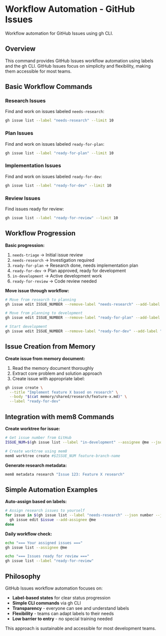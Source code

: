 # Workflow Automation - GitHub Issues

Workflow automation for GitHub Issues using gh CLI.

## Overview

This command provides GitHub Issues workflow automation using labels and the gh CLI. GitHub Issues focus on simplicity and flexibility, making them accessible for most teams.

## Basic Workflow Commands

### Research Issues
Find and work on issues labeled `needs-research`:
```bash
gh issue list --label "needs-research" --limit 10
```

### Plan Issues  
Find and work on issues labeled `ready-for-plan`:
```bash
gh issue list --label "ready-for-plan" --limit 10
```

### Implementation Issues
Find and work on issues labeled `ready-for-dev`:  
```bash
gh issue list --label "ready-for-dev" --limit 10
```

### Review Issues
Find issues ready for review:
```bash
gh issue list --label "ready-for-review" --limit 10
```

## Workflow Progression

**Basic progression:**
1. `needs-triage` → Initial issue review
2. `needs-research` → Investigation required
3. `ready-for-plan` → Research done, needs implementation plan
4. `ready-for-dev` → Plan approved, ready for development
5. `in-development` → Active development work
6. `ready-for-review` → Code review needed

**Move issue through workflow:**
```bash
# Move from research to planning
gh issue edit ISSUE_NUMBER --remove-label "needs-research" --add-label "ready-for-plan"

# Move from planning to development
gh issue edit ISSUE_NUMBER --remove-label "ready-for-plan" --add-label "ready-for-dev"

# Start development
gh issue edit ISSUE_NUMBER --remove-label "ready-for-dev" --add-label "in-development"
```

## Issue Creation from Memory

**Create issue from memory document:**
1. Read the memory document thoroughly
2. Extract core problem and solution approach
3. Create issue with appropriate label:

```bash
gh issue create \
  --title "Implement feature X based on research" \
  --body "$(cat memory/shared/research/feature-x.md)" \
  --label "ready-for-dev"
```

## Integration with mem8 Commands

**Create worktree for issue:**
```bash
# Get issue number from GitHub
ISSUE_NUM=$(gh issue list --label "in-development" --assignee @me --json number --jq '.[0].number')

# Create worktree using mem8
mem8 worktree create #$ISSUE_NUM feature-branch-name
```

**Generate research metadata:**
```bash
mem8 metadata research "Issue 123: Feature X research"
```

## Simple Automation Examples

**Auto-assign based on labels:**
```bash
# Assign research issues to yourself
for issue in $(gh issue list --label "needs-research" --json number --jq '.[].number'); do
  gh issue edit $issue --add-assignee @me
done
```

**Daily workflow check:**
```bash
echo "=== Your assigned issues ==="
gh issue list --assignee @me

echo "=== Issues ready for review ==="
gh issue list --label "ready-for-review"
```

## Philosophy

GitHub Issues workflow automation focuses on:

- **Label-based states** for clear status progression
- **Simple CLI commands** via gh CLI
- **Transparency** - everyone can see and understand labels
- **Flexibility** - teams can adapt labels to their needs
- **Low barrier to entry** - no special training needed

This approach is sustainable and accessible for most development teams.